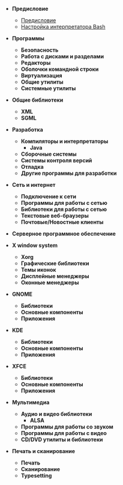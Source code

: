 - **Предисловие**
  - [Предисловие](prologue/foreword)
  - [Настройка интерпретатора Bash](prologue/bash)

- **Программы**
  - **Безопасность**
  - **Работа с дисками и разделами**
  - **Редакторы**
  - **Оболочки командной строки**
  - **Виртуализация**
  - **Общие утилиты**
  - **Системные утилиты**
  
- **Общие библиотеки**
  - **XML**
  - **SGML**
  
- **Разработка**
  - **Компиляторы и интерпретаторы**
    - **Java**
  - **Сборочные системы**
  - **Системы контроля версий**
  - **Отладка**
  - **Другие программы для разработки**
  
- **Сеть и интернет**
  - **Подключение к сети**
  - **Программы для работы с сетью**
  - **Библиотеки для работы с сетью**
  - **Текстовые веб-браузеры**
  - **Почтовые/Новостные клиенты**
  
- **Серверное программное обеспечение**
<!-- TODO: разбить на подпункты -->

- **X window system**
  - **Xorg**
  - **Графические библиотеки**
  - **Темы иконок**
  - **Дисплейные менеджеры**
  - **Оконные менеджеры**

- **GNOME**
  - **Библиотеки**
  - **Основные компоненты**
  - **Приложения**
  
- **KDE**
  - **Библиотеки**
  - **Основные компоненты**
  - **Приложения**
  
- **XFCE**
  - **Библиотеки**
  - **Основные компоненты**
  - **Приложения**
  
- **Мультимедиа**
  - **Аудио и видео библиотеки**
    - **ALSA**
  - **Программы для работы со звуком**
  - **Программы для работы с видео**
  - **CD/DVD утилиты и библиотеки**
  
- **Печать и сканирование**
  - **Печать**
  - **Сканирование**
  - **Typesetting**

